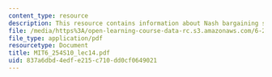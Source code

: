 ```yaml
---
content_type: resource
description: This resource contains information about Nash bargaining solution.
file: /media/https%3A/open-learning-course-data-rc.s3.amazonaws.com/6-254-game-theory-with-engineering-applications-spring-2010/837a6dbd4edfe215c710dd0cf0649021_MIT6_254S10_lec14.pdf
file_type: application/pdf
resourcetype: Document
title: MIT6_254S10_lec14.pdf
uid: 837a6dbd-4edf-e215-c710-dd0cf0649021
---
```

